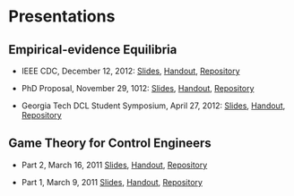 # Presentations

## Empirical-evidence Equilibria

+ IEEE CDC, December 12, 2012:
[Slides](/files/pdfs/cdc_2012-slides.pdf),
[Handout](/files/pdfs/cdc_2012-handout.pdf),
[Repository](https://github.com/dudebout/cdc_2012_dudebout_shamma/tree/master/presentations/cdc_2012-12-12)

+ PhD Proposal, November 29, 1012:
[Slides](/files/pdfs/phd_proposal-slides.pdf),
[Handout](/files/pdfs/phd_proposal-handout.pdf),
[Repository](https://github.com/dudebout/phd_proposal/tree/master/presentation)

+ Georgia Tech DCL Student Symposium, April 27, 2012:
[Slides](/files/pdfs/gatech_dcl_student_symposium_2012-slides.pdf),
[Handout](/files/pdfs/gatech_dcl_student_symposium_2012-handout.pdf),
[Repository](https://github.com/dudebout/cdc_2012_dudebout_shamma/tree/master/presentations/gatech_dcl_student_symposium_2012-04-27)

## Game Theory for Control Engineers

+ Part 2, March 16, 2011
[Slides](/files/pdfs/game_theory_for_control_engineers-part_2-slides.pdf),
[Handout](/files/pdfs/game_theory_for_control_engineers-part_2-handout.pdf),
[Repository](https://github.com/dudebout/game_theory_for_control_engineers)

+ Part 1, March 9, 2011
[Slides](/files/pdfs/game_theory_for_control_engineers-part_1-slides.pdf),
[Handout](/files/pdfs/game_theory_for_control_engineers-part_1-handout.pdf),
[Repository](https://github.com/dudebout/game_theory_for_control_engineers)
